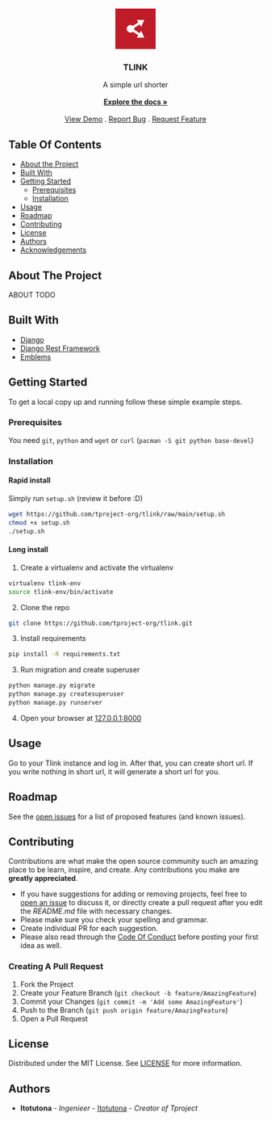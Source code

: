 <br/>
<p align="center">
  <a href="https://github.com/tproject-org/tlink">
    <img src="https://raw.githubusercontent.com/tproject-org/tlink/main/brands/logo_square.png" alt="Logo" width="80" height="80">
  </a>

  <h3 align="center">TLINK</h3>

  <p align="center">
    A simple url shorter
    <br/>
    <br/>
    <a href="https://github.com/tproject-org/tlink"><strong>Explore the docs »</strong></a>
    <br/>
    <br/>
    <a href="https://github.com/tproject-org/tlink">View Demo</a>
    .
    <a href="https://github.com/tproject-org/tlink/issues">Report Bug</a>
    .
    <a href="https://github.com/tproject-org/tlink/issues">Request Feature</a>
  </p>
</p>



## Table Of Contents

* [About the Project](#about-the-project)
* [Built With](#built-with)
* [Getting Started](#getting-started)
  * [Prerequisites](#prerequisites)
  * [Installation](#installation)
* [Usage](#usage)
* [Roadmap](#roadmap)
* [Contributing](#contributing)
* [License](#license)
* [Authors](#authors)
* [Acknowledgements](#acknowledgements)

## About The Project

ABOUT TODO

## Built With



* [Django](https://djangoproject.com)
* [Django Rest Framework](https://django-rest-framework.org)
* [Emblems](https://apps.gnome.org/app/org.gnome.design.Emblem/)

## Getting Started

To get a local copy up and running follow these simple example steps.

### Prerequisites

You need `git`, `python` and `wget` or  `curl` (`pacman -S git python base-devel`)

### Installation

#### Rapid install

Simply run `setup.sh` (review it before :D)

```sh
wget https://github.com/tproject-org/tlink/raw/main/setup.sh
chmod +x setup.sh
./setup.sh
```

#### Long install

1. Create a virtualenv and activate the virtualenv

```sh
virtualenv tlink-env
source tlink-env/bin/activate
```

2. Clone the repo

```sh
git clone https://github.com/tproject-org/tlink.git
```

3. Install requirements

```sh
pip install -R requirements.txt
```

3. Run migration and create superuser

```sh
python manage.py migrate
python manage.py createsuperuser
python manage.py runserver
```

4. Open your browser at [127.0.0.1:8000](http://127.0.0.1:8000)



## Usage

Go to your Tlink instance and log in. After that, you can create short url. If you write nothing in short url, it will generate a short url for you.

## Roadmap

See the [open issues](https://github.com/tproject-org/tlink/issues) for a list of proposed features (and known issues).

## Contributing

Contributions are what make the open source community such an amazing place to be learn, inspire, and create. Any contributions you make are **greatly appreciated**.
* If you have suggestions for adding or removing projects, feel free to [open an issue](https://github.com/tproject-org/tlink/issues/new) to discuss it, or directly create a pull request after you edit the *README.md* file with necessary changes.
* Please make sure you check your spelling and grammar.
* Create individual PR for each suggestion.
* Please also read through the [Code Of Conduct](https://github.com/tproject-org/tlink/blob/main/CODE_OF_CONDUCT.md) before posting your first idea as well.

### Creating A Pull Request

1. Fork the Project
2. Create your Feature Branch (`git checkout -b feature/AmazingFeature`)
3. Commit your Changes (`git commit -m 'Add some AmazingFeature'`)
4. Push to the Branch (`git push origin feature/AmazingFeature`)
5. Open a Pull Request

## License

Distributed under the MIT License. See [LICENSE](https://github.com/tproject-org/tlink/blob/main/LICENSE.md) for more information.

## Authors

* **Itotutona** - *Ingenieer* - [Itotutona](https://github.com/itotutona) - *Creator of Tproject*

